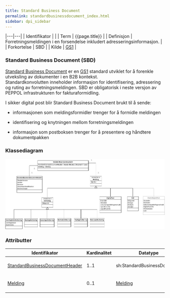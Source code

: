 ```yaml
---
title: Standard Business Document  
permalink: standardbusinessdocument_index.html
sidebar: dpi_sidebar
---
```


|---|---|
| Identifikator | |
| Term          | {{page.title}} |
| Definisjon    | Forretningsmeldingen i en forsendelse inkludert adresseringsinformasjon. |
| Forkortelse   | SBD |
| Kilde         | [GS1](http://www.gs1.org) |

### Standard Business Document (SBD)

[Standard Business
Document](http://www.gs1.org/ecom/standards/guidelines#s2) er en
[GS1](http://www.gs1.org) standard utviklet for å forenkle utveksling av
dokumenter i en B2B kontekst.  
Standardkonvolutten inneholder informasjon for identifisering,
adressering og ruting av forretningsmeldingen. SBD er obligatorisk i
neste versjon av PEPPOL infrastrukturen for fakturaformidling.

I sikker digital post blir Standard Business Document brukt til å sende:

* informasjonen som meldingsformidler trenger for å formidle
meldingen

* identifisering og knytningen mellom forretningsmeldingen

* informasjon som postboksen trenger for å presentere og håndtere
dokumentpakken

### Klassediagram

[![](uml_diagram.jpg)](uml_diagram.jpg)

### Attributter

| Identifikator                                                    | Kardinalitet | Datatype                    | Kommentar                                                                          |
| ---------------------------------------------------------------- | ------------ | --------------------------- | ---------------------------------------------------------------------------------- |
| [StandardBusinessDocumentHeader](https://difi.github.io/felleslosninger/sdp_standardbusinessdocumentheader.html) | 1..1         | sh:StandardBusinessDocument | Informasjon for å formidle postforsendelsen                                        |
| [Melding](https://difi.github.io/felleslosninger/sdp_index.html)      | 0..1         | [Melding](https://difi.github.io/felleslosninger/sdp_index.html) | Forretningsmelding identifisert i [DocumentIdentification](https://difi.github.io/felleslosninger/sdp_documentidentification.html) |
